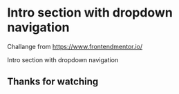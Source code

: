 # Intro section with dropdown navigation

Challange from https://www.frontendmentor.io/ 

Intro section with dropdown navigation
 

## Thanks for watching 

